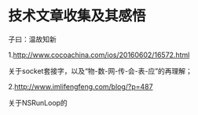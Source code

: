 # 技术文章收集及其感悟
子曰：温故知新

1.http://www.cocoachina.com/ios/20160602/16572.html

关于socket套接字，以及“物-数-网-传-会-表-应”的再理解；

2.http://www.imlifengfeng.com/blog/?p=487

关于NSRunLoop的
